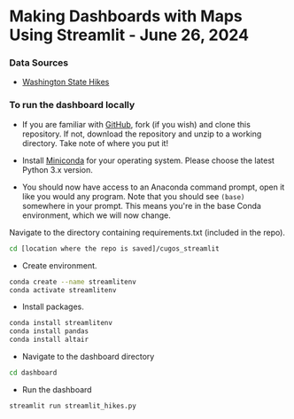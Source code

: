 # Making Dashboards with Maps Using Streamlit - June 26, 2024

### Data Sources

* [Washington State Hikes](https://github.com/yoshiohasegawa/wta-scraper)

### To run the dashboard locally

* If you are familiar with [GitHub](http://www.github.com), fork (if you wish) and clone this repository. If not, download the repository and unzip to a working directory. Take note of where you put it!

* Install [Miniconda](https://docs.conda.io/en/latest/miniconda.html) for your operating system. Please choose the latest Python 3.x version.

* You should now have access to an Anaconda command prompt, open it like you would any program. Note that you should see `(base)` somewhere in your prompt. This means you're in the base Conda environment, which we will now change. 

Navigate to the directory containing requirements.txt (included in the repo).

```bash
cd [location where the repo is saved]/cugos_streamlit
```

* Create environment.

```bash
conda create --name streamlitenv
conda activate streamlitenv
```
* Install packages.

```bash
conda install streamlitenv
conda install pandas
conda install altair
```

* Navigate to the dashboard directory
```bash
cd dashboard
```

* Run the dashboard
```bash
streamlit run streamlit_hikes.py
```